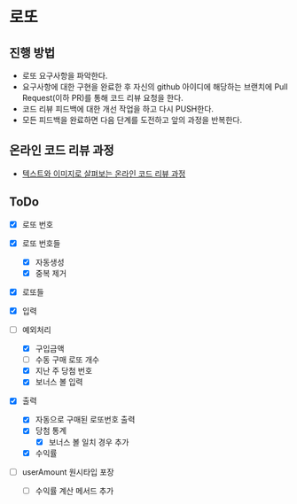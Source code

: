 # 로또

## 진행 방법

* 로또 요구사항을 파악한다.
* 요구사항에 대한 구현을 완료한 후 자신의 github 아이디에 해당하는 브랜치에 Pull Request(이하 PR)를 통해 코드 리뷰 요청을 한다.
* 코드 리뷰 피드백에 대한 개선 작업을 하고 다시 PUSH한다.
* 모든 피드백을 완료하면 다음 단계를 도전하고 앞의 과정을 반복한다.

## 온라인 코드 리뷰 과정

* [텍스트와 이미지로 살펴보는 온라인 코드 리뷰 과정](https://github.com/next-step/nextstep-docs/tree/master/codereview)

## ToDo

- [x] 로또 번호
- [x] 로또 번호들
  - [x] 자동생성
  - [x] 중복 제거
- [x] 로또들

- [x] 입력
- [ ] 예외처리
  - [x] 구입금액
  - [ ] 수동 구매 로또 개수
  - [x] 지난 주 당첨 번호
  - [x] 보너스 볼 입력

- [x] 출력
  - [x] 자동으로 구매된 로또번호 출력
  - [x] 당첨 통계
    - [x] 보너스 볼 일치 경우 추가
  - [x] 수익률

- [ ] userAmount 원시타입 포장
  - [ ] 수익률 계산 메서드 추가
